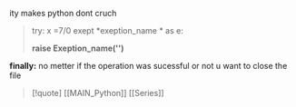 ity makes python dont cruch 

>try:
>x =7/0
>exept *exeption_name * as e:
>
>**raise Exeption_name('')**


**finally:**
no metter if the operation was sucessful or not u want to close the file  
>[!quote] [[MAIN_Python]] [[Series]]